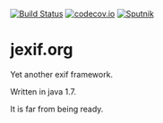 [![Build Status](https://travis-ci.org/tadeusz-piotr-pawlus/jexif.svg)](https://travis-ci.org/tadeusz-piotr-pawlus/jexif)
[![codecov.io](https://codecov.io/github/tadeusz-piotr-pawlus/jexif/coverage.svg?branch=master)](https://codecov.io/github/tadeusz-piotr-pawlus/jexif?branch=master)
[![Sputnik](https://sputnik.ci/conf/badge)](https://sputnik.ci/app#/builds/tadeusz-piotr-pawlus/jexif)

jexif.org
=========
Yet another exif framework.

Written in java 1.7.

It is far from being ready.